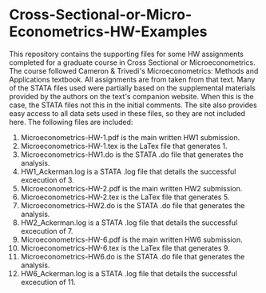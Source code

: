 Cross-Sectional-or-Micro-Econometrics-HW-Examples
=================================================

This repository contains the supporting files for some HW assignments completed for a graduate course in Cross Sectional or Microeconometrics.  The course followed Cameron &amp; Trivedi's Microeconometrics: Methods and Applications textbook.  All assignments are from taken from that text.  Many of the STATA files used were partially based on the supplemental materials provided by the authors on the text's companion website.  When this is the case, the STATA files not this in the initial comments.  The site also provides easy access to all data sets used in these files, so they are not included here.  The following files are included:

1. Microeconometrics-HW-1.pdf is the main written HW1 submission.
2. Microeconometrics-HW-1.tex is the LaTex file that generates 1.
3. Microeconometrics-HW1.do is the STATA .do file that generates the analysis.
4. HW1_Ackerman.log is a STATA .log file that details the successful excecution of 3.
5. Microeconometrics-HW-2.pdf is the main written HW2 submission.
6. Microeconometrics-HW-2.tex is the LaTex file that generates 5.
7. Microeconometrics-HW2.do is the STATA .do file that generates the analysis.
8. HW2_Ackerman.log is a STATA .log file that details the successful excecution of 7.
9. Microeconometrics-HW-6.pdf is the main written HW6 submission.
10. Microeconometrics-HW-6.tex is the LaTex file that generates 9.
11. Microeconometrics-HW6.do is the STATA .do file that generates the analysis.
12. HW6_Ackerman.log is a STATA .log file that details the successful excecution of 11.
